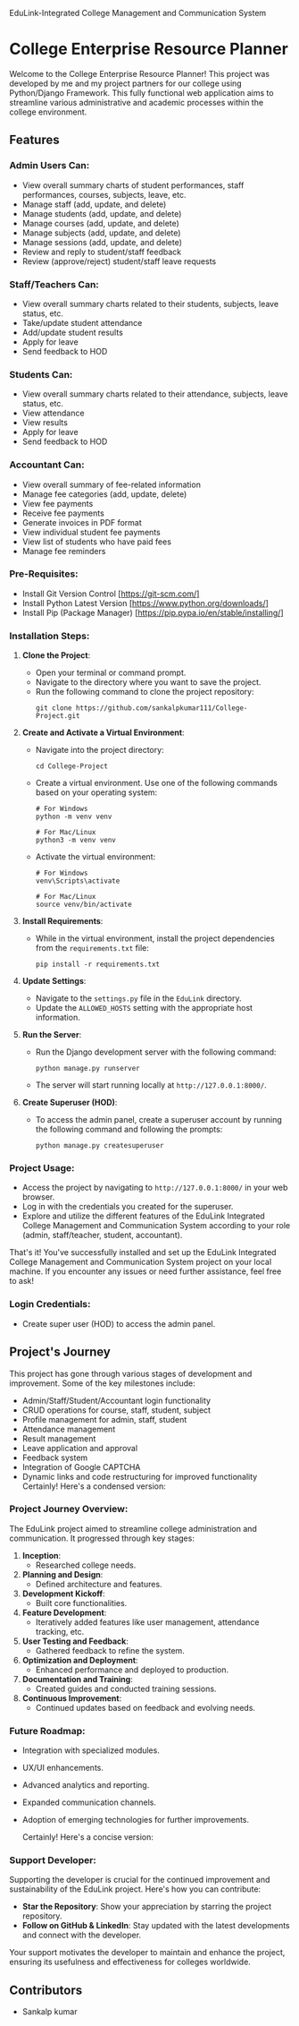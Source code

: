 EduLink-Integrated College Management and Communication System 
# College Enterprise Resource Planner

Welcome to the College Enterprise Resource Planner! This project was developed by me and my project partners for our college using Python/Django Framework. This fully functional web application aims to streamline various administrative and academic processes within the college environment.

## Features

### Admin Users Can:
- View overall summary charts of student performances, staff performances, courses, subjects, leave, etc.
- Manage staff (add, update, and delete)
- Manage students (add, update, and delete)
- Manage courses (add, update, and delete)
- Manage subjects (add, update, and delete)
- Manage sessions (add, update, and delete)
- Review and reply to student/staff feedback
- Review (approve/reject) student/staff leave requests

### Staff/Teachers Can:
- View overall summary charts related to their students, subjects, leave status, etc.
- Take/update student attendance
- Add/update student results
- Apply for leave
- Send feedback to HOD

### Students Can:
- View overall summary charts related to their attendance, subjects, leave status, etc.
- View attendance
- View results
- Apply for leave
- Send feedback to HOD

### Accountant Can:
- View overall summary of fee-related information
- Manage fee categories (add, update, delete)
- View fee payments
- Receive fee payments
- Generate invoices in PDF format
- View individual student fee payments
- View list of students who have paid fees
- Manage fee reminders





### Pre-Requisites:
- Install Git Version Control [https://git-scm.com/]
- Install Python Latest Version [https://www.python.org/downloads/]
- Install Pip (Package Manager) [https://pip.pypa.io/en/stable/installing/]

### Installation Steps:
1. **Clone the Project**:
   - Open your terminal or command prompt.
   - Navigate to the directory where you want to save the project.
   - Run the following command to clone the project repository:
     ```
     git clone https://github.com/sankalpkumar111/College-Project.git
     ```
2. **Create and Activate a Virtual Environment**:
   - Navigate into the project directory:
     ```
     cd College-Project
     ```
   - Create a virtual environment. Use one of the following commands based on your operating system:
     ```
     # For Windows
     python -m venv venv

     # For Mac/Linux
     python3 -m venv venv
     ```
   - Activate the virtual environment:
     ```
     # For Windows
     venv\Scripts\activate

     # For Mac/Linux
     source venv/bin/activate
     ```

3. **Install Requirements**:
   - While in the virtual environment, install the project dependencies from the `requirements.txt` file:
     ```
     pip install -r requirements.txt
     ```

4. **Update Settings**:
   - Navigate to the `settings.py` file in the `EduLink` directory.
   - Update the `ALLOWED_HOSTS` setting with the appropriate host information.

5. **Run the Server**:
   - Run the Django development server with the following command:
     ```
     python manage.py runserver
     ```
   - The server will start running locally at `http://127.0.0.1:8000/`.

6. **Create Superuser (HOD)**:
   - To access the admin panel, create a superuser account by running the following command and following the prompts:
     ```
     python manage.py createsuperuser
     ```

### Project Usage:
- Access the project by navigating to `http://127.0.0.1:8000/` in your web browser.
- Log in with the credentials you created for the superuser.
- Explore and utilize the different features of the EduLink Integrated College Management and Communication System according to your role (admin, staff/teacher, student, accountant).

That's it! You've successfully installed and set up the EduLink Integrated College Management and Communication System project on your local machine. If you encounter any issues or need further assistance, feel free to ask!

### Login Credentials:
- Create super user (HOD) to access the admin panel.

## Project's Journey

This project has gone through various stages of development and improvement. Some of the key milestones include:
- Admin/Staff/Student/Accountant login functionality
- CRUD operations for course, staff, student, subject
- Profile management for admin, staff, student
- Attendance management
- Result management
- Leave application and approval
- Feedback system
- Integration of Google CAPTCHA
- Dynamic links and code restructuring for improved functionality
Certainly! Here's a condensed version:

### Project Journey Overview:

The EduLink project aimed to streamline college administration and communication. It progressed through key stages:

1. **Inception**: 
   - Researched college needs.
2. **Planning and Design**: 
   - Defined architecture and features.
3. **Development Kickoff**: 
   - Built core functionalities.
4. **Feature Development**: 
   - Iteratively added features like user management, attendance tracking, etc.
5. **User Testing and Feedback**: 
   - Gathered feedback to refine the system.
6. **Optimization and Deployment**: 
   - Enhanced performance and deployed to production.
7. **Documentation and Training**: 
   - Created guides and conducted training sessions.
8. **Continuous Improvement**: 
   - Continued updates based on feedback and evolving needs.

### Future Roadmap:

- Integration with specialized modules.
- UX/UI enhancements.
- Advanced analytics and reporting.
- Expanded communication channels.
- Adoption of emerging technologies for further improvements.

  Certainly! Here's a concise version:

### Support Developer:

Supporting the developer is crucial for the continued improvement and sustainability of the EduLink project. Here's how you can contribute:

- **Star the Repository**: Show your appreciation by starring the project repository.
- **Follow on GitHub & LinkedIn**: Stay updated with the latest developments and connect with the developer.
  
Your support motivates the developer to maintain and enhance the project, ensuring its usefulness and effectiveness for colleges worldwide.
## Contributors

- Sankalp kumar

